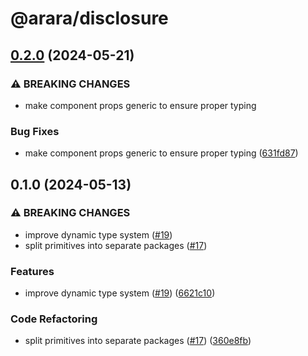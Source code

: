 # @arara/disclosure

## [0.2.0](https://github.com/araradev/arara/compare/@arara/disclosure@0.1.0...@arara/disclosure@0.2.0) (2024-05-21)


### ⚠ BREAKING CHANGES

* make component props generic to ensure proper typing

### Bug Fixes

* make component props generic to ensure proper typing ([631fd87](https://github.com/araradev/arara/commit/631fd87b7175663404a569b793bc9a474eb6a2f0))

## 0.1.0 (2024-05-13)


### ⚠ BREAKING CHANGES

* improve dynamic type system ([#19](https://github.com/araradev/arara/issues/19))
* split primitives into separate packages ([#17](https://github.com/araradev/arara/issues/17))

### Features

* improve dynamic type system ([#19](https://github.com/araradev/arara/issues/19)) ([6621c10](https://github.com/araradev/arara/commit/6621c10abb4d6c740c6f489502bd9a6e4d4a2fa2))


### Code Refactoring

* split primitives into separate packages ([#17](https://github.com/araradev/arara/issues/17)) ([360e8fb](https://github.com/araradev/arara/commit/360e8fb040c54ebd542dc244a5e10a7784e4388b))

